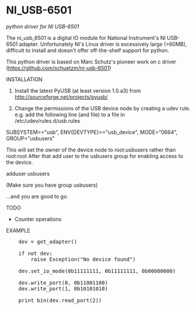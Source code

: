 NI_USB-6501
===========

<i>python driver for NI USB-6501</i>

The ni_usb_6501 is a digital IO module for National Instrument's NI USB-6501 adapter.
Unfortunately NI's Linux driver is excessively large (>60MB), difficult to install
and doesn't offer off-the-shelf support for python.

This python driver is based on Marc Schutz's pioneer work on c driver
(https://github.com/schuetzm/ni-usb-6501)

INSTALLATION

1. Install the latest PyUSB (at least version 1.0.a3) from http://sourceforge.net/projects/pyusb/

2. Change the permissions of the USB device node by creating a udev rule.
e.g. add the following line (and file) to a file in /etc/udev/rules.d/usb.rules

  SUBSYSTEM=="usb", ENV{DEVTYPE}=="usb_device", MODE="0664", GROUP="usbusers"

  This will set the owner of the device node to root:usbusers rather than root:root
  After that add user to the usbusers group for enabling access to the device.

  adduser _<user>_ usbusers

  (Make sure you have group usbusers)

...and you are good to go.

TODO
- Counter operations

EXAMPLE

<pre>
    dev = get_adapter()

    if not dev:
        raise Exception("No device found")

    dev.set_io_mode(0b11111111, 0b11111111, 0b00000000)

    dev.write_port(0, 0b11001100)
    dev.write_port(1, 0b10101010)

    print bin(dev.read_port(2))

</pre>
